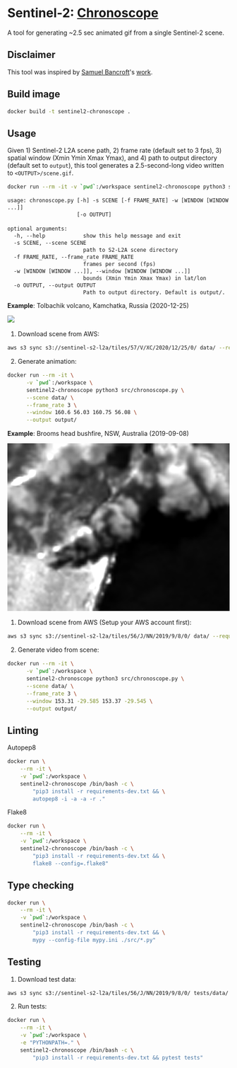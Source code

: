 # Sentinel-2: [Chronoscope](https://en.wikipedia.org/wiki/The_Dead_Past)
A tool for generating ~2.5 sec animated gif from a single Sentinel-2 scene.

## Disclaimer
This tool was inspired by [Samuel Bancroft](https://twitter.com/Spiruel)'s [work](https://twitter.com/Spiruel/status/1331279630037299200).

## Build image
```sh
docker build -t sentinel2-chronoscope .
```

## Usage
Given 1) Sentinel-2 L2A scene path, 2) frame rate (default set to 3 fps), 3) spatial window (Xmin Ymin Xmax Ymax), and 4) path to output directory (default set to `output`), this tool generates a 2.5-second-long video written to `<OUTPUT>/scene.gif`.

```sh
docker run --rm -it -v `pwd`:/workspace sentinel2-chronoscope python3 src/chronoscope.py --help
```
```
usage: chronoscope.py [-h] -s SCENE [-f FRAME_RATE] -w [WINDOW [WINDOW ...]]
                      [-o OUTPUT]

optional arguments:
  -h, --help            show this help message and exit
  -s SCENE, --scene SCENE
                        path to S2-L2A scene directory
  -f FRAME_RATE, --frame_rate FRAME_RATE
                        frames per second (fps)
  -w [WINDOW [WINDOW ...]], --window [WINDOW [WINDOW ...]]
                        bounds (Xmin Ymin Xmax Ymax) in lat/lon
  -o OUTPUT, --output OUTPUT
                        Path to output directory. Default is output/.
```


**Example**: Tolbachik volcano, Kamchatka, Russia (2020-12-25)

![](gifs/tolbachik.gif)

1. Download scene from AWS:
```bash
aws s3 sync s3://sentinel-s2-l2a/tiles/57/V/XC/2020/12/25/0/ data/ --request-payer requester
```

2. Generate animation:
```sh
docker run --rm -it \
      -v `pwd`:/workspace \
      sentinel2-chronoscope python3 src/chronoscope.py \
      --scene data/ \
      --frame_rate 3 \
      --window 160.6 56.03 160.75 56.08 \
      --output output/
```

**Example**: Brooms head bushfire, NSW, Australia (2019-09-08)

![](gifs/broomshead.gif)

1. Download scene from AWS (Setup your AWS account first):
```bash
aws s3 sync s3://sentinel-s2-l2a/tiles/56/J/NN/2019/9/8/0/ data/ --request-payer requester
```

2. Generate video from scene:
```sh
docker run --rm -it \
      -v `pwd`:/workspace \
      sentinel2-chronoscope python3 src/chronoscope.py \
      --scene data/ \
      --frame_rate 3 \
      --window 153.31 -29.585 153.37 -29.545 \
      --output output/
```

## Linting
Autopep8
```bash
docker run \
    --rm -it \
    -v `pwd`:/workspace \
    sentinel2-chronoscope /bin/bash -c \
        "pip3 install -r requirements-dev.txt && \
        autopep8 -i -a -a -r ."
```

Flake8
```bash
docker run \
    --rm -it \
    -v `pwd`:/workspace \
    sentinel2-chronoscope /bin/bash -c \
        "pip3 install -r requirements-dev.txt && \
        flake8 --config=.flake8"
```

## Type checking
```bash
docker run \
    --rm -it \
    -v `pwd`:/workspace \
    sentinel2-chronoscope /bin/bash -c \
        "pip3 install -r requirements-dev.txt && \
        mypy --config-file mypy.ini ./src/*.py"
```

## Testing

1. Download test data:
```bash
aws s3 sync s3://sentinel-s2-l2a/tiles/56/J/NN/2019/9/8/0/ tests/data/ --request-payer requester
```

2. Run tests:
```bash
docker run \
    --rm -it \
    -v `pwd`:/workspace \
    -e "PYTHONPATH=." \
    sentinel2-chronoscope /bin/bash -c \
        "pip3 install -r requirements-dev.txt && pytest tests"
```
